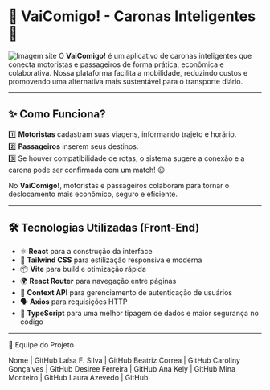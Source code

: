 # 🚗 VaiComigo! - Caronas Inteligentes 💙
![Imagem site](https://ik.imagekit.io/minayura/VaiComigo!/vaicomigo.png?updatedAt=1745843881561)
O **VaiComigo!** é um aplicativo de caronas inteligentes que conecta motoristas e passageiros de forma prática, econômica e colaborativa. Nossa plataforma facilita a mobilidade, reduzindo custos e promovendo uma alternativa mais sustentável para o transporte diário.

---

## ✨ Como Funciona?

1️⃣ **Motoristas** cadastram suas viagens, informando trajeto e horário.  
2️⃣ **Passageiros** inserem seus destinos.  
3️⃣ Se houver compatibilidade de rotas, o sistema sugere a conexão e a carona pode ser confirmada com um match! 😉

No **VaiComigo!**, motoristas e passageiros colaboram para tornar o deslocamento mais econômico, seguro e eficiente.

---


## 🛠️ Tecnologias Utilizadas (Front-End)

- ⚛️ **React** para a construção da interface
- 💅 **Tailwind CSS** para estilização responsiva e moderna
- 📦 **Vite** para build e otimização rápida
- 🌍 **React Router** para navegação entre páginas
- 🔐 **Context API** para gerenciamento de autenticação de usuários
- 🗣️ **Axios** para requisições HTTP
- 📜 **TypeScript** para uma melhor tipagem de dados e maior segurança no código

---
👥 Equipe do Projeto

Nome | GitHub
Laísa F. Silva | GitHub
Beatriz Correa | GitHub
Caroliny Gonçalves | GitHub
Desiree Ferreira | GitHub
Ana Kely | GitHub
Mina Monteiro | GitHub
Laura Azevedo | GitHub

